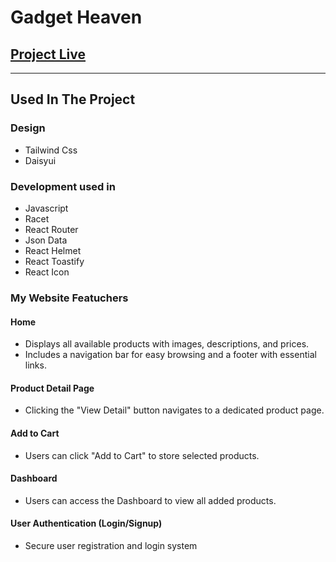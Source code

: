 
# Gadget Heaven

## [Project Live]()

------------------------------------------------------------

## Used In The Project

### Design
- Tailwind Css
- Daisyui
### Development used in
- Javascript
- Racet 
- React Router
- Json Data 
- React Helmet
- React Toastify
- React Icon

### My Website Featuchers 
#### Home 
- Displays all available products with images, descriptions, and prices.
- Includes a navigation bar for easy browsing and a footer with essential links.
####  Product Detail Page

- Clicking the "View Detail" button navigates to a dedicated product page.

#### Add to Cart
- Users can click "Add to Cart" to store selected products.
#### Dashboard 
- Users can access the Dashboard to view all added products.

#### User Authentication (Login/Signup)
- Secure user registration and login system